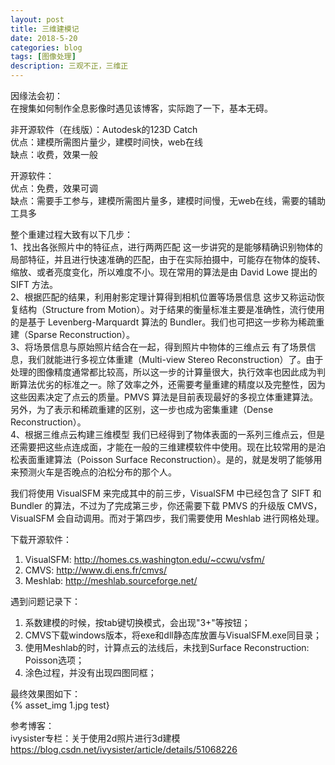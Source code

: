 ```yaml
---
layout: post
title: 三维建模记
date: 2018-5-20
categories: blog
tags: [图像处理]
description: 三观不正，三维正
---
```


因缘法会初：<br>
在搜集如何制作全息影像时遇见该博客，实际跑了一下，基本无碍。<br>

非开源软件（在线版）：Autodesk的123D Catch <br>
优点：建模所需图片量少，建模时间快，web在线<br>
缺点：收费，效果一般<br>

开源软件：<br>
优点：免费，效果可调<br>
缺点：需要手工参与，建模所需图片量多，建模时间慢，无web在线，需要的辅助工具多<br>


整个重建过程大致有以下几步：<br>
1、找出各张照片中的特征点，进行两两匹配
这一步讲究的是能够精确识别物体的局部特征，并且进行快速准确的匹配，由于在实际拍摄中，可能存在物体的旋转、缩放、或者亮度变化，所以难度不小。现在常用的算法是由 David Lowe 提出的SIFT 方法。<br>
2、根据匹配的结果，利用射影定理计算得到相机位置等场景信息
这步又称运动恢复结构（Structure from Motion）。对于结果的衡量标准主要是准确性，流行使用的是基于 Levenberg-Marquardt 算法的 Bundler。我们也可把这一步称为稀疏重建（Sparse Reconstruction）。<br>
3、将场景信息与原始照片结合在一起，得到照片中物体的三维点云
有了场景信息，我们就能进行多视立体重建（Multi-view Stereo Reconstruction）了。由于处理的图像精度通常都比较高，所以这一步的计算量很大，执行效率也因此成为判断算法优劣的标准之一。除了效率之外，还需要考量重建的精度以及完整性，因为这些因素决定了点云的质量。PMVS 算法是目前表现最好的多视立体重建算法。另外，为了表示和稀疏重建的区别，这一步也成为密集重建（Dense Reconstruction）。<br>
4、根据三维点云构建三维模型
我们已经得到了物体表面的一系列三维点云，但是还需要把这些点连成面，才能在一般的三维建模软件中使用。现在比较常用的是泊松表面重建算法（Poisson Surface Reconstruction）。是的，就是发明了能够用来预测火车是否晚点的泊松分布的那个人。<br>

我们将使用 VisualSFM 来完成其中的前三步，VisualSFM 中已经包含了 SIFT 和 Bundler 的算法，不过为了完成第三步，你还需要下载 PMVS 的升级版 CMVS，VisualSFM 会自动调用。而对于第四步，我们需要使用 Meshlab 进行网格处理。<br>

下载开源软件：<br>
1. VisualSFM: http://homes.cs.washington.edu/~ccwu/vsfm/ 
2. CMVS: http://www.di.ens.fr/cmvs/ 
3. Meshlab: http://meshlab.sourceforge.net/ 

遇到问题记录下：<br>
1. 系数建模的时候，按tab键切换模式，会出现"3+"等按钮；
2. CMVS下载windows版本，将exe和dll静态库放置与VisualSFM.exe同目录；
3. 使用Meshlab的时，计算点云的法线后，未找到Surface Reconstruction: Poisson选项；
4. 涂色过程，并没有出现四图同框；

最终效果图如下：<br>
{% asset_img 1.jpg test}<br>

参考博客：<br>
ivysister专栏：关于使用2d照片进行3d建模<br>
https://blog.csdn.net/ivysister/article/details/51068226<br>